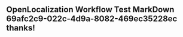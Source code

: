 <properties
ms.topic="hero-topic1"
ms.test1="hero-topic"
ms.test2="test"/>

## OpenLocalization Workflow Test MarkDown 69afc2c9-022c-4d9a-8082-469ec35228ec thanks!
